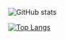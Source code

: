 ![GitHub stats](https://github-readme-stats.vercel.app/api?username=0x63756E74&count_private=true&show_icons=true&theme=radical)
<!--https://github-readme-stats.vercel.app/api?username=0x63756E74&count_private=true&show_icons=true&theme=radical-->
<!--[![Readme Card](https://github-readme-stats.vercel.app/api/pin/?username=0x63756E74&repo=0x63756E74&theme=radical)](https://github.com/0x63756E74/0x63756E74)-->
[![Top Langs](https://github-readme-stats.vercel.app/api/top-langs/?username=0x63756E74&count_private=true&layout=compact&theme=radical)](#)

